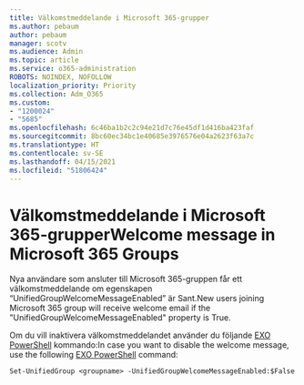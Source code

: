```yaml
---
title: Välkomstmeddelande i Microsoft 365-grupper
ms.author: pebaum
author: pebaum
manager: scotv
ms.audience: Admin
ms.topic: article
ms.service: o365-administration
ROBOTS: NOINDEX, NOFOLLOW
localization_priority: Priority
ms.collection: Adm_O365
ms.custom:
- "1200024"
- "5685"
ms.openlocfilehash: 6c46ba1b2c2c94e21d7c76e45df1d416ba423faf
ms.sourcegitcommit: 8bc60ec34bc1e40685e3976576e04a2623f63a7c
ms.translationtype: HT
ms.contentlocale: sv-SE
ms.lasthandoff: 04/15/2021
ms.locfileid: "51806424"
---
```

# <a name="welcome-message-in-microsoft-365-groups"></a><span data-ttu-id="028a8-102">Välkomstmeddelande i Microsoft 365-grupper</span><span class="sxs-lookup"><span data-stu-id="028a8-102">Welcome message in Microsoft 365 Groups</span></span>

<span data-ttu-id="028a8-103">Nya användare som ansluter till Microsoft 365-gruppen får ett välkomstmeddelande om egenskapen “UnifiedGroupWelcomeMessageEnabled” är Sant.</span><span class="sxs-lookup"><span data-stu-id="028a8-103">New users joining Microsoft 365 group will receive welcome email if the "UnifiedGroupWelcomeMessageEnabled" property is True.</span></span>

<span data-ttu-id="028a8-104">Om du vill inaktivera välkomstmeddelandet använder du följande [EXO PowerShell](https://docs.microsoft.com/powershell/exchange/exchange-online/exchange-online-powershell-v2/exchange-online-powershell-v2?view=exchange-ps) kommando:</span><span class="sxs-lookup"><span data-stu-id="028a8-104">In case you want to disable the welcome message, use the following [EXO PowerShell](https://docs.microsoft.com/powershell/exchange/exchange-online/exchange-online-powershell-v2/exchange-online-powershell-v2?view=exchange-ps) command:</span></span>

`
Set-UnifiedGroup <groupname> -UnifiedGroupWelcomeMessageEnabled:$False
`
